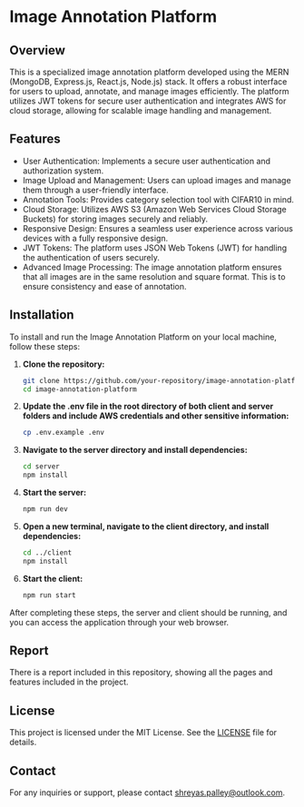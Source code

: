 # Image Annotation Platform

## Overview
This is a specialized image annotation platform developed using the MERN (MongoDB, Express.js, React.js, Node.js) stack. It offers a robust interface for users to upload, annotate, and manage images efficiently. The platform utilizes JWT tokens for secure user authentication and integrates AWS for cloud storage, allowing for scalable image handling and management.

## Features
- User Authentication: Implements a secure user authentication and authorization system.
- Image Upload and Management: Users can upload images and manage them through a user-friendly interface.
- Annotation Tools: Provides category selection tool with CIFAR10 in mind.
- Cloud Storage: Utilizes AWS S3 (Amazon Web Services Cloud Storage Buckets) for storing images securely and reliably.
- Responsive Design: Ensures a seamless user experience across various devices with a fully responsive design.
- JWT Tokens: The platform uses JSON Web Tokens (JWT) for handling the authentication of users securely.
- Advanced Image Processing: The image annotation platform ensures that all images are in the same resolution and square format. This is to ensure consistency and ease of annotation.

## Installation
To install and run the Image Annotation Platform on your local machine, follow these steps:

1. **Clone the repository:**
   ```bash
   git clone https://github.com/your-repository/image-annotation-platform.git
   cd image-annotation-platform
   ```

2. **Update the .env file in the root directory of both client and server folders and include AWS credentials and other sensitive information:**
   ```bash
   cp .env.example .env
   ```

3. **Navigate to the server directory and install dependencies:**
   ```bash
   cd server
   npm install
   ```

4. **Start the server:**
   ```bash
   npm run dev
   ```

5. **Open a new terminal, navigate to the client directory, and install dependencies:**
   ```bash
   cd ../client
   npm install
   ```

6. **Start the client:**
   ```bash
   npm run start
   ```

After completing these steps, the server and client should be running, and you can access the application through your web browser.

## Report
There is a report included in this repository, showing all the pages and features included in the project.

## License
This project is licensed under the MIT License. See the [LICENSE](LICENSE) file for details.

## Contact
For any inquiries or support, please contact [shreyas.palley@outlook.com](mailto:shreyas.palley@outlook.com).

